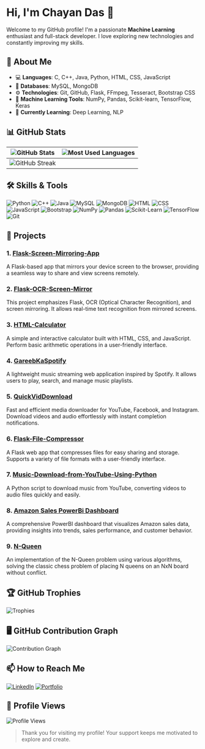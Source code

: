 # Hi, I'm Chayan Das 👋

Welcome to my GitHub profile! I'm a passionate **Machine Learning** enthusiast and full-stack developer. I love exploring new technologies and constantly improving my skills.

## 🚀 About Me
- 💻 **Languages**: C, C++, Java, Python, HTML, CSS, JavaScript
- 💾 **Databases**: MySQL, MongoDB
- ⚙️ **Technologies**: Git, GitHub, Flask, FFmpeg, Tesseract, Bootstrap CSS
- 🧠 **Machine Learning Tools**: NumPy, Pandas, Scikit-learn, TensorFlow, Keras
- 🌱 **Currently Learning**: Deep Learning, NLP


## 📊 GitHub Stats

| ![GitHub Stats](https://github-readme-stats.vercel.app/api?username=Nikk-123&show_icons=true&theme=tokyonight) | ![Most Used Languages](https://github-readme-stats.vercel.app/api/top-langs/?username=Nikk-123&layout=compact&theme=tokyonight) |
|-------------------------------------------------------------------------------------------------------------------|-------------------------------------------------------------------------------------------------------------------------|
| ![GitHub Streak](https://github-readme-streak-stats.herokuapp.com/?user=Nikk-123&theme=tokyonight)                                                                                                                             |

## 🛠️ Skills & Tools
![Python](https://img.shields.io/badge/-Python-3776AB?style=for-the-badge&logo=python&logoColor=white)
![C++](https://img.shields.io/badge/-C++-00599C?style=for-the-badge&logo=c%2B%2B&logoColor=white)
![Java](https://img.shields.io/badge/-Java-007396?style=for-the-badge&logo=java&logoColor=white)
![MySQL](https://img.shields.io/badge/-MySQL-4479A1?style=for-the-badge&logo=mysql&logoColor=white)
![MongoDB](https://img.shields.io/badge/-MongoDB-47A248?style=for-the-badge&logo=mongodb&logoColor=white)
![HTML](https://img.shields.io/badge/-HTML-E34F26?style=for-the-badge&logo=html5&logoColor=white)
![CSS](https://img.shields.io/badge/-CSS-1572B6?style=for-the-badge&logo=css3&logoColor=white)
![JavaScript](https://img.shields.io/badge/-JavaScript-F7DF1E?style=for-the-badge&logo=javascript&logoColor=black)
![Bootstrap](https://img.shields.io/badge/-Bootstrap-563D7C?style=for-the-badge&logo=bootstrap&logoColor=white)
![NumPy](https://img.shields.io/badge/-NumPy-013243?style=for-the-badge&logo=numpy&logoColor=white)
![Pandas](https://img.shields.io/badge/-Pandas-150458?style=for-the-badge&logo=pandas&logoColor=white)
![Scikit-Learn](https://img.shields.io/badge/-Scikit%20Learn-F7931E?style=for-the-badge&logo=scikit-learn&logoColor=white)
![TensorFlow](https://img.shields.io/badge/-TensorFlow-FF6F00?style=for-the-badge&logo=tensorflow&logoColor=white)
![Git](https://img.shields.io/badge/-Git-F05032?style=for-the-badge&logo=git&logoColor=white)


## 🌟 Projects
### 1. [Flask-Screen-Mirroring-App](https://github.com/Nikk-123/Flask-Screen-Mirroring-App)
A Flask-based app that mirrors your device screen to the browser, providing a seamless way to share and view screens remotely.

### 2. [Flask-OCR-Screen-Mirror](https://github.com/Nikk-123/flask-ocr-screen-mirror)
This project emphasizes Flask, OCR (Optical Character Recognition), and screen mirroring. It allows real-time text recognition from mirrored screens.

### 3. [HTML-Calculator](https://github.com/Nikk-123/HTML-Calculator)
A simple and interactive calculator built with HTML, CSS, and JavaScript. Perform basic arithmetic operations in a user-friendly interface.

### 4. [GareebKaSpotify](https://github.com/Nikk-123/GareebKaSpotify)
A lightweight music streaming web application inspired by Spotify. It allows users to play, search, and manage music playlists.

### 5. [QuickVidDownload](https://github.com/Nikk-123/QuickVidDownload)
Fast and efficient media downloader for YouTube, Facebook, and Instagram. Download videos and audio effortlessly with instant completion notifications.

### 6. [Flask-File-Compressor](https://github.com/Nikk-123/flask-file-compressor)
A Flask web app that compresses files for easy sharing and storage. Supports a variety of file formats with a user-friendly interface.

### 7. [Music-Download-from-YouTube-Using-Python](https://github.com/Nikk-123/Music-download-from-Youtube-Using-Python)
A Python script to download music from YouTube, converting videos to audio files quickly and easily.

### 8. [Amazon Sales PowerBi Dashboard](https://github.com/Nikk-123/Amazon_Sales-_PowerBi_Dashboard)
A comprehensive PowerBI dashboard that visualizes Amazon sales data, providing insights into trends, sales performance, and customer behavior.

### 9. [N-Queen](https://github.com/Nikk-123/N-Queen)
An implementation of the N-Queen problem using various algorithms, solving the classic chess problem of placing N queens on an NxN board without conflict.

## 🏆 GitHub Trophies
![Trophies](https://github-profile-trophy.vercel.app/?username=Nikk-123&theme=dracula)


## 🖥️ GitHub Contribution Graph
![Contribution Graph](https://github-readme-activity-graph.vercel.app/graph?username=Nikk-123&theme=react-dark)





## 📫 How to Reach Me
[![LinkedIn](https://img.shields.io/badge/-LinkedIn-0077B5?style=flat&logo=linkedin&logoColor=white)](https://www.linkedin.com/in/chayan-das-a863aa25a)
[![Portfolio](https://img.shields.io/badge/-Portfolio-000000?style=flat&logo=github&logoColor=white)](https://yourwebsite.com)


## 👀 Profile Views
![Profile Views](https://komarev.com/ghpvc/?username=Nikk-123&color=blue)

> Thank you for visiting my profile! Your support keeps me motivated to explore and create.


